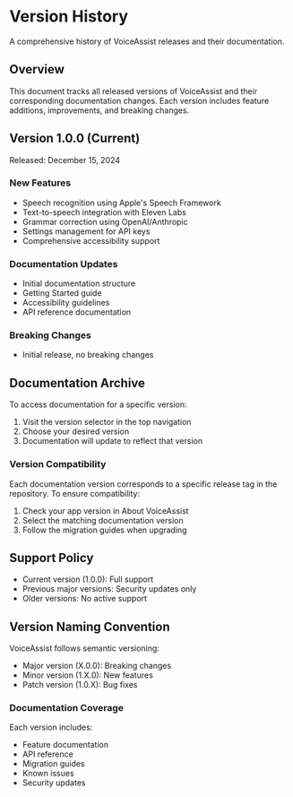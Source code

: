 # Version History

A comprehensive history of VoiceAssist releases and their documentation.

## Overview

This document tracks all released versions of VoiceAssist and their corresponding documentation changes. Each version includes feature additions, improvements, and breaking changes.

## Version 1.0.0 (Current)

Released: December 15, 2024

### New Features

- Speech recognition using Apple's Speech Framework
- Text-to-speech integration with Eleven Labs
- Grammar correction using OpenAI/Anthropic
- Settings management for API keys
- Comprehensive accessibility support

### Documentation Updates

- Initial documentation structure
- Getting Started guide
- Accessibility guidelines
- API reference documentation

### Breaking Changes

- Initial release, no breaking changes

## Documentation Archive

To access documentation for a specific version:

1. Visit the version selector in the top navigation
2. Choose your desired version
3. Documentation will update to reflect that version

### Version Compatibility

Each documentation version corresponds to a specific release tag in the repository. To ensure compatibility:

1. Check your app version in About VoiceAssist
2. Select the matching documentation version
3. Follow the migration guides when upgrading

## Support Policy

- Current version (1.0.0): Full support
- Previous major versions: Security updates only
- Older versions: No active support

## Version Naming Convention

VoiceAssist follows semantic versioning:

- Major version (X.0.0): Breaking changes
- Minor version (1.X.0): New features
- Patch version (1.0.X): Bug fixes

### Documentation Coverage

Each version includes:

- Feature documentation
- API reference
- Migration guides
- Known issues
- Security updates
